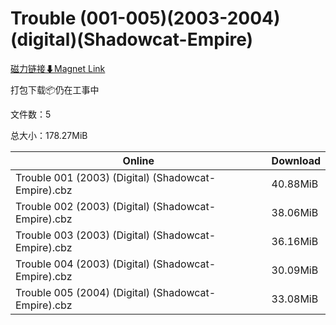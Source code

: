 # Trouble (001-005)(2003-2004)(digital)(Shadowcat-Empire)

[磁力链接⬇Magnet Link](magnet:?xt=urn:btih:50d52799ffe2af1fc52e0e939d8a06ef15548cf5&dn=Trouble%20%28001-005%29%282003-2004%29%28digital%29%28Shadowcat-Empire%29)

打包下载📦仍在工事中

文件数：5

总大小：178.27MiB

Online | Download
--- | ---
Trouble 001 (2003) (Digital) (Shadowcat-Empire).cbz | 40.88MiB
Trouble 002 (2003) (Digital) (Shadowcat-Empire).cbz | 38.06MiB
Trouble 003 (2003) (Digital) (Shadowcat-Empire).cbz | 36.16MiB
Trouble 004 (2003) (Digital) (Shadowcat-Empire).cbz | 30.09MiB
Trouble 005 (2004) (Digital) (Shadowcat-Empire).cbz | 33.08MiB